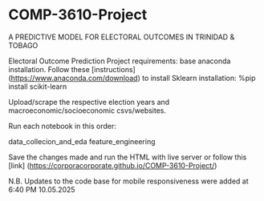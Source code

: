 # COMP-3610-Project

A PREDICTIVE MODEL FOR ELECTORAL OUTCOMES  IN TRINIDAD &amp; TOBAGO

Electoral Outcome Prediction Project requirements:
base anaconda installation. Follow these [instructions] (https://www.anaconda.com/download) to install
Sklearn installation: %pip install scikit-learn

Upload/scrape the respective election years and macroeconomic/socioeconomic csvs/websites.

Run each notebook in this order:

data_collecion_and_eda
feature_engineering

Save the changes made and run the HTML with live server or follow this [link] (https://corporacorporate.github.io/COMP-3610-Project/)

N.B. Updates to the code base for mobile responsiveness were added at 6:40 PM 10.05.2025
